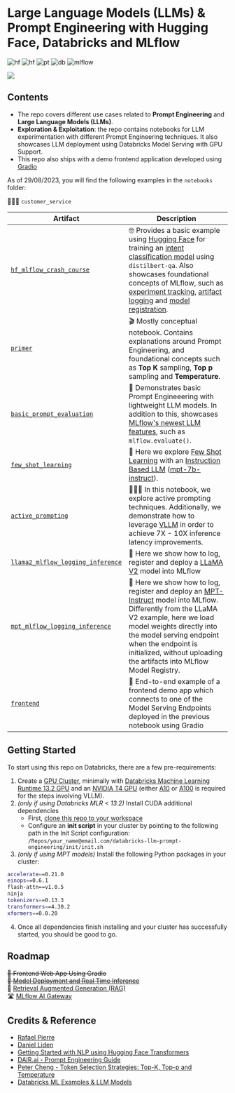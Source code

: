 # Large Language Models (LLMs) & Prompt Engineering with Hugging Face, Databricks and MLflow

![hf](https://img.shields.io/badge/%F0%9F%A4%97%20Hugging%20Face-MPT-red?style=for-the-badge) ![hf](https://img.shields.io/badge/%F0%9F%A4%97%20Hugging%20Face-LLAMA2-Blue?style=for-the-badge) ![pt](https://img.shields.io/badge/PyTorch-EE4C2C?style=for-the-badge&logo=pytorch&logoColor=white) ![db](https://camo.githubusercontent.com/bf9d06ea392c793c80e66ab19c3ef8a86cf9287ab2aa8fc7b2662d8cdcb7c8c0/68747470733a2f2f696d672e736869656c64732e696f2f62616467652f44617461627269636b732d4646333632312e7376673f7374796c653d666f722d7468652d6261646765266c6f676f3d44617461627269636b73266c6f676f436f6c6f723d7768697465) ![mlflow](https://img.shields.io/badge/mlflow-%23d9ead3.svg?style=for-the-badge&logo=numpy&logoColor=blue)

<img src="https://github.com/rafaelvp-db/databricks-llm-workshop/blob/main/img/header.png?raw=true" />

## Contents

* The repo covers different use cases related to **Prompt Engineering** and **Large Language Models (LLMs)**.
* **Exploration & Exploitation**: the repo contains notebooks for LLM experimentation with different Prompt Engineering techniques. It also showcases LLM deployment using Databricks Model Serving with GPU Support.
* This repo also ships with a demo frontend application developed using [Gradio](https://www.gradio.app/)

As of 29/08/2023, you will find the following examples in the `notebooks` folder:

🙋🏻‍♂️ `customer_service`

| Artifact            | Description                                                                                                                                                                                                                                                                                                                                                                                                                                                                                        |
|---------------------------------|----------------------------------------------------------------------------------------------------------------------------------------------------------------------------------------------------------------------------------------------------------------------------------------------------------------------------------------------------------------------------------------------------------------------------------------------------------------------------------------------------|
| [`hf_mlflow_crash_course`](https://github.com/rafaelvp-db/databricks-llm-prompt-engineering/blob/main/notebooks/customer_service/00_hf_mlflow_crash_course.py)   | 🤓 Provides a basic example using [Hugging Face](https://huggingface.co/) for training an [intent classification model](https://research.aimultiple.com/intent-classification/) using `distilbert-qa`. Also showcases foundational concepts of MLflow, such as [experiment tracking](https://mlflow.org/docs/latest/tracking.html), [artifact logging](https://mlflow.org/docs/latest/python_api/mlflow.artifacts.html) and [model registration](https://mlflow.org/docs/latest/model-registry.html). |
| [`primer`](https://github.com/rafaelvp-db/databricks-llm-prompt-engineering/blob/main/notebooks/customer_service/01_primer.py)                   | 🎬 Mostly conceptual notebook. Contains explanations around Prompt Engineering, and foundational concepts such as **Top K** sampling, **Top p** sampling and **Temperature**.                                                                                                                                                                                                                                                                                                                         |
| [`basic_prompt_evaluation`](https://github.com/rafaelvp-db/databricks-llm-prompt-engineering/blob/main/notebooks/customer_service/02_basic_prompting_evaluation.py)            | 🧪  Demonstrates basic Prompt Engineeering with lightweight LLM models. In addition to this, showcases [MLflow's newest LLM features](https://www.databricks.com/blog/announcing-mlflow-24-llmops-tools-robust-model-evaluation), such as `mlflow.evaluate()`.                                                                                                                                                                                                                                         |
| [`few_shot_learning`](https://github.com/rafaelvp-db/databricks-llm-prompt-engineering/blob/main/notebooks/customer_service/03_few_shot_learning.py)        | 💉 Here we explore [Few Shot Learning](https://blog.paperspace.com/few-shot-learning/) with an [Instruction Based LLM](https://blog.gopenai.com/an-introduction-to-base-and-instruction-tuned-large-language-models-8de102c785a6) ([mpt-7b-instruct](https://huggingface.co/mosaicml/mpt-7b-instruct)).                                                                                                                                                                                               |
| [`active_prompting`](https://github.com/rafaelvp-db/databricks-llm-prompt-engineering/blob/main/notebooks/customer_service/04_active_prompting_cot.py)       | 🏃🏻‍♂️ In this notebook, we explore active prompting techniques. Additionally, we demonstrate how to leverage [VLLM](https://vllm.readthedocs.io/en/latest/) in order to achieve 7X - 10X inference latency improvements.                                                                                                                                                                                                                                                                                  |
| [`llama2_mlflow_logging_inference`](https://github.com/rafaelvp-db/databricks-llm-prompt-engineering/blob/main/notebooks/customer_service/05_llama2-7b-chat_deploy.py)       | 🚀 Here we show how to log, register and deploy a [LLaMA V2](https://huggingface.co/docs/transformers/main/model_doc/llama2) model into MLflow                                                                                                                                                                                                                                                                                  |
| [`mpt_mlflow_logging_inference`](https://github.com/rafaelvp-db/databricks-llm-prompt-engineering/blob/main/notebooks/customer_service/06_mpt_deploy.py)       | 🚀 Here we show how to log, register and deploy an [MPT-Instruct](https://huggingface.co/docs/transformers/main/model_doc/mpt) model into MLflow. Differently from the LLaMA V2 example, here we load model weights directly into the model serving endpoint when the endpoint is initialized, without uploading the artifacts into MLflow Model Registry.                                                                                                                                                                                                                                                                                  |
| [`frontend`](https://github.com/rafaelvp-db/databricks-llm-prompt-engineering/tree/main/frontend)       | 🎨 End-to-end example of a frontend demo app which connects to one of the Model Serving Endpoints deployed in the previous notebook using Gradio                                                                                                                                                                                                                                                                                  |


## Getting Started

To start using this repo on Databricks, there are a few pre-requirements:

1. Create a [GPU Cluster](https://learn.microsoft.com/en-us/azure/databricks/clusters/gpu), minimally with [Databricks Machine Learning Runtime 13.2 GPU](https://docs.databricks.com/en/release-notes/runtime/13.2ml.html) and an [NVIDIA T4 GPU](https://www.nvidia.com/en-us/data-center/tesla-t4/) (either [A10](https://www.nvidia.com/en-us/data-center/products/a10-gpu/) or [A100](https://www.nvidia.com/en-us/data-center/a100/) is required for the steps involving VLLM).
2. *(only if using Databricks MLR < 13.2)* Install CUDA additional dependencies
   * First, [clone this repo to your workspace](https://docs.databricks.com/en/repos/index.html)
   * Configure an **init script** in your cluster by pointing to the following path in the Init Script configuration: `/Repos/your_name@email.com/databricks-llm-prompt-engineering/init/init.sh`
4. *(only if using MPT models)* Install the following Python packages in your cluster:
```bash
accelerate==0.21.0
einops==0.6.1
flash-attn==v1.0.5
ninja
tokenizers==0.13.3
transformers==4.30.2
xformers==0.0.20
```
4. Once all dependencies finish installing and your cluster has successfully started, you should be good to go.
   
## Roadmap

~~🎨 Frontend Web App Using Gradio~~
<br/>
~~🚀 [Model Deployment and Real Time Inference](https://docs.databricks.com/en/machine-learning/model-serving/index.html)~~
</br>
🔎 [Retrieval Augmented Generation (RAG)](https://www.promptingguide.ai/techniques/rag)
</br>
🛣️ [MLflow AI Gateway](https://mlflow.org/docs/latest/gateway/index.html)

## Credits & Reference

* [Rafael Pierre](https://github.com/rafaelvp-db)
* [Daniel Liden](https://github.com/djliden)
* [Getting Started with NLP using Hugging Face Transformers](https://www.databricks.com/blog/2023/02/06/getting-started-nlp-using-hugging-face-transformers-pipelines.html)
* [DAIR.ai - Prompt Engineering Guide](https://www.promptingguide.ai/)
* [Peter Cheng - Token Selection Strategies: Top-K, Top-p and Temperature](https://peterchng.com/blog/2023/05/02/token-selection-strategies-top-k-top-p-and-temperature/)
* [Databricks ML Examples & LLM Models](https://github.com/databricks/databricks-ml-examples)
